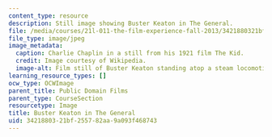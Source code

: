 ```yaml
---
content_type: resource
description: Still image showing Buster Keaton in The General.
file: /media/courses/21l-011-the-film-experience-fall-2013/3421880321bf255782aa9a093f468743_buster2.jpg
file_type: image/jpeg
image_metadata:
  caption: Charlie Chaplin in a still from his 1921 film The Kid.
  credit: Image courtesy of Wikipedia.
  image-alt: Film still of Buster Keaton standing atop a steam locomotive.
learning_resource_types: []
ocw_type: OCWImage
parent_title: Public Domain Films
parent_type: CourseSection
resourcetype: Image
title: Buster Keaton in The General
uid: 34218803-21bf-2557-82aa-9a093f468743
---
```

